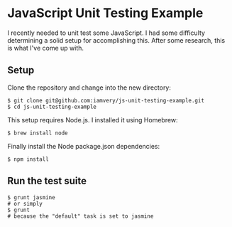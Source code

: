 # JavaScript Unit Testing Example

I recently needed to unit test some JavaScript. I had some difficulty
determining a solid setup for accomplishing this. After some research, this is
what I've come up with.

## Setup

Clone the repository and change into the new directory:

```
$ git clone git@github.com:iamvery/js-unit-testing-example.git
$ cd js-unit-testing-example
```

This setup requires Node.js. I installed it using Homebrew:

```
$ brew install node
```

Finally install the Node package.json dependencies:

```
$ npm install
```

## Run the test suite

```
$ grunt jasmine
# or simply
$ grunt
# because the "default" task is set to jasmine
```
